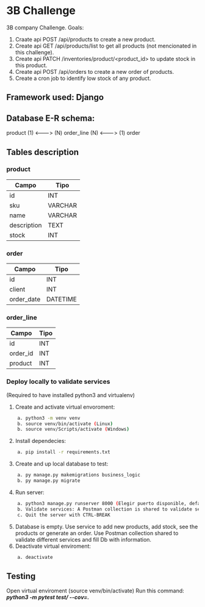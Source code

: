 # 3B Challenge

3B company Challenge.
Goals:
1. Craate api POST /api/products to create a new product.
2. Create api GET /api/products/list to get all products (not mencionated in this challenge).
3. Create api PATCH /inventories/product/<product_id> to update stock in this product.
4. Create api POST /api/orders to create a new order of products.
5. Create a cron job to identify low stock of any product.

## Framework used: Django

## Database E-R schema:

product (1) <---> (N) order_line (N) <---> (1) order

## Tables description

### product
| Campo         | Tipo   |
|---------------|--------|
| id            | INT    |
| sku           | VARCHAR|
| name          | VARCHAR|
| description   | TEXT   |
| stock         | INT    |

### order
| Campo     | Tipo     |
|-----------|----------|
| id        | INT      |
| client    | INT      |
| order_date| DATETIME |

### order_line
| Campo     | Tipo   |
|-----------|--------|
| id        | INT    |
| order_id  | INT    |
| product   | INT    |


### Deploy locally to validate services
(Required to have installed python3 and virtualenv)
1. Create and activate virtual envoroment:
```bash
    a. python3 -m venv venv
    b. source venv/bin/activate (Linux)
    b. source venv/Scripts/activate (Windows)
```
2. Install dependecies:
```bash
    a. pip install -r requirements.txt
```
3. Create and up local database to test:
```bash
    a. py manage.py makemigrations business_logic
    b. py manage.py migrate
```
4. Run server:
```bash
    a. python3 manage.py runserver 8000 (Elegir puerto disponible, default es 8000)
    b. Validate services: A Postman collection is shared to validate services
    c. Quit the server with CTRL-BREAK
```
5. Database is empty.
    Use service to add new products, add stock, see the products or generate an order.
    Use Postman collection shared to validate different services and fill Db with information.
6. Deactivate virtual enviroment:
```bash
    a. deactivate
```

## Testing
Open virtual enviroment (source venv/bin/activate)
Run this command: ***python3 -m pytest test/ --cov=.***